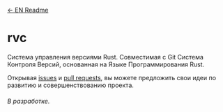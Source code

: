 [<- EN Readme](https://github.com/DarkJoij/rvc)

# rvc
Система управления версиями Rust.
Совместимая с Git Система Контроля Версий, основанная на Языке Программирования Rust.

Открывая [issues](https://github.com/DarkJoij/rvc/issues ) и [pull requests](https://github.com/DarkJoij/rvc/pulls), вы можете предложить свои идеи по развитию и совершенствованию проекта.

###### В разработке.
